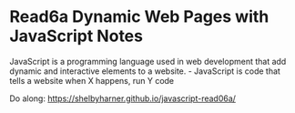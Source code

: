 # Read6a Dynamic Web Pages with JavaScript Notes

JavaScript is a programming language used in web development that add dynamic and interactive elements to a website. 
    - JavaScript is code that tells a website when X happens, run Y code



Do along: https://shelbyharner.github.io/javascript-read06a/ 